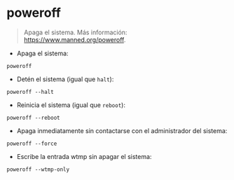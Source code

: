 # poweroff

> Apaga el sistema.
> Más información: <https://www.manned.org/poweroff>.

- Apaga el sistema:

`poweroff`

- Detén el sistema (igual que `halt`):

`poweroff --halt`

- Reinicia el sistema (igual que `reboot`):

`poweroff --reboot`

- Apaga inmediatamente sin contactarse con el administrador del sistema:

`poweroff --force`

- Escribe la entrada wtmp sin apagar el sistema:

`poweroff --wtmp-only`
